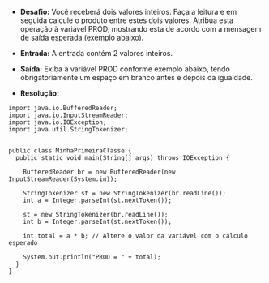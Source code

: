 * **Desafio:** Você receberá dois valores inteiros. Faça a leitura e em seguida calcule o produto entre estes dois valores. Atribua esta operação à variável PROD, mostrando esta de acordo com a mensagem de saída esperada (exemplo abaixo).   

* **Entrada:** A entrada contém 2 valores inteiros.

* **Saída:** Exiba a variável PROD conforme exemplo abaixo, tendo obrigatoriamente um espaço em branco antes e depois da igualdade.

* **Resolução:**
```
import java.io.BufferedReader;
import java.io.InputStreamReader;
import java.io.IOException;
import java.util.StringTokenizer;


public class MinhaPrimeiraClasse {
  public static void main(String[] args) throws IOException {
    
    BufferedReader br = new BufferedReader(new InputStreamReader(System.in));
    
    StringTokenizer st = new StringTokenizer(br.readLine());
    int a = Integer.parseInt(st.nextToken());

    st = new StringTokenizer(br.readLine());
    int b = Integer.parseInt(st.nextToken());
    
    int total = a * b; // Altere o valor da variável com o cálculo esperado
    
    System.out.println("PROD = " + total);
  }
}
```